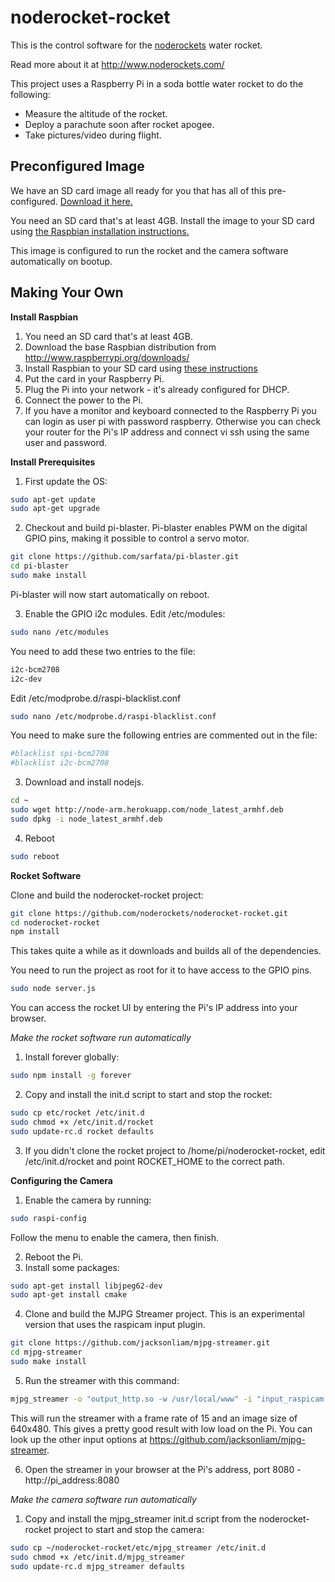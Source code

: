 noderocket-rocket
=================

This is the control software for the [noderockets](http://www.noderockets.com/) water rocket.

Read more about it at http://www.noderockets.com/

This project uses a Raspberry Pi in a soda bottle water rocket to do the following:
- Measure the altitude of the rocket.
- Deploy a parachute soon after rocket apogee.
- Take pictures/video during flight.

Preconfigured Image
-------------------
We have an SD card image all ready for you that has all of this pre-configured.  [Download it here.](https://drive.google.com/file/d/0B9i9Cc4UepPoMnA3eHNDdHVRdUE/edit?usp=sharing)

You need an SD card that's at least 4GB.  Install the image to your SD card using [the Raspbian installation instructions.](http://www.raspberrypi.org/documentation/installation/installing-images/README.md)

This image is configured to run the rocket and the camera software automatically on bootup.

Making Your Own
---------------

__Install Raspbian__

1. You need an SD card that's at least 4GB.
2. Download the base Raspbian distribution from http://www.raspberrypi.org/downloads/
3. Install Raspbian to your SD card using [these instructions](http://www.raspberrypi.org/documentation/installation/installing-images/README.md)
4. Put the card in your Raspberry Pi.
5. Plug the Pi into your network - it's already configured for DHCP.
6. Connect the power to the Pi.
7. If you have a monitor and keyboard connected to the Raspberry Pi you can login as user pi with password raspberry.  Otherwise you can check your router for the Pi's IP address and connect vi ssh using the same user and password.

__Install Prerequisites__

1. First update the OS:

  ```bash
sudo apt-get update
sudo apt-get upgrade
  ```
  
2. Checkout and build pi-blaster.  Pi-blaster enables PWM on the digital GPIO pins, making it possible to control a servo motor.

  ```bash
git clone https://github.com/sarfata/pi-blaster.git
cd pi-blaster
sudo make install
  ```
  
  Pi-blaster will now start automatically on reboot.
  
3. Enable the GPIO i2c modules.  Edit /etc/modules:

  ```bash
sudo nano /etc/modules
  ```

  You need to add these two entries to the file:
  
  ```bash
i2c-bcm2708
i2c-dev
  ```

  Edit /etc/modprobe.d/raspi-blacklist.conf
  ```bash
sudo nano /etc/modprobe.d/raspi-blacklist.conf
  ```

  You need to make sure the following entries are commented out in the file:
  ```bash
#blacklist spi-bcm2708
#blacklist i2c-bcm2708
  ```

3. Download and install nodejs.

  ```bash
cd ~
sudo wget http://node-arm.herokuapp.com/node_latest_armhf.deb
sudo dpkg -i node_latest_armhf.deb
  ```

4. Reboot

  ```bash
sudo reboot
  ```

__Rocket Software__

Clone and build the noderocket-rocket project:

```bash
git clone https://github.com/noderockets/noderocket-rocket.git
cd noderocket-rocket
npm install
```

This takes quite a while as it downloads and builds all of the dependencies.

You need to run the project as root for it to have access to the GPIO pins.

```bash
sudo node server.js
```

You can access the rocket UI by entering the Pi's IP address into your browser.

_Make the rocket software run automatically_

1. Install forever globally:

  ```bash
sudo npm install -g forever
  ```

2. Copy and install the init.d script to start and stop the rocket:

  ```bash
sudo cp etc/rocket /etc/init.d
sudo chmod +x /etc/init.d/rocket
sudo update-rc.d rocket defaults
  ```

3. If you didn't clone the rocket project to /home/pi/noderocket-rocket, edit /etc/init.d/rocket and point ROCKET_HOME to the correct path.

__Configuring the Camera__

1. Enable the camera by running:

  ```bash
sudo raspi-config
  ```
  
  Follow the menu to enable the camera, then finish.
  
2. Reboot the Pi.
3. Install some packages:

  ```bash
sudo apt-get install libjpeg62-dev
sudo apt-get install cmake
  ```
  
4. Clone and build the MJPG Streamer project.  This is an experimental version that uses the raspicam input plugin.

  ```bash
git clone https://github.com/jacksonliam/mjpg-streamer.git
cd mjpg-streamer
sudo make install
  ```

5. Run the streamer with this command:

  ```bash
mjpg_streamer -o "output_http.so -w /usr/local/www" -i "input_raspicam.so -fps 15 -q 50 -x 640 -y 480"
  ```
  
  This will run the streamer with a frame rate of 15 and an image size of 640x480.  This gives a pretty good result with low load on the Pi.  You can look up the other input options at https://github.com/jacksonliam/mjpg-streamer.
  
6. Open the streamer in your browser at the Pi's address, port 8080 - http://pi_address:8080

_Make the camera software run automatically_

1. Copy and install the mjpg_streamer init.d script from the noderocket-rocket project to start and stop the camera:

  ```bash
sudo cp ~/noderocket-rocket/etc/mjpg_streamer /etc/init.d
sudo chmod +x /etc/init.d/mjpg_streamer
sudo update-rc.d mjpg_streamer defaults
  ```
  
